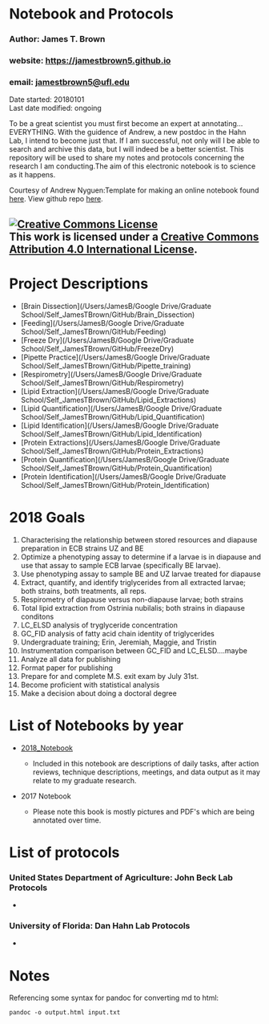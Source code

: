 # Notebook and Protocols 
### Author: James T. Brown    
### website: https://jamestbrown5.github.io    
### email: jamestbrown5@ufl.edu   
Date started: 20180101    
Last date modified: ongoing    

To be a great scientist you must first become an expert at annotating…EVERYTHING. With the guidence of Andrew, a new postdoc in the Hahn Lab, I intend to become just that. If I am successful, not only will I be able to search and archive this data, but I will indeed be a better scientist. This repository will be used to share my notes and protocols concerning the research I am conducting.The aim of this electronic notebook is to science as it happens. 

Courtesy of Andrew Nyguen:Template for making an online notebook found [here](https://github.com/adnguyen/Notebooks_and_Protocols/blob/master/Online_notebook_template.md). View github repo [here](https://github.com/adnguyen/Notebooks_and_Protocols).

<a rel="license" href="http://creativecommons.org/licenses/by/4.0/"><img alt="Creative Commons License" style="border-width:0" src="https://i.creativecommons.org/l/by/4.0/88x31.png" /></a><br />This work is licensed under a <a rel="license" href="http://creativecommons.org/licenses/by/4.0/">Creative Commons Attribution 4.0 International License</a>.
------

# Project Descriptions

- [Brain Dissection](/Users/JamesB/Google Drive/Graduate School/Self_JamesTBrown/GitHub/Brain_Dissection)
- [Feeding](/Users/JamesB/Google Drive/Graduate School/Self_JamesTBrown/GitHub/Feeding)
- [Freeze Dry](/Users/JamesB/Google Drive/Graduate School/Self_JamesTBrown/GitHub/FreezeDry)
- [Pipette Practice](/Users/JamesB/Google Drive/Graduate School/Self_JamesTBrown/GitHub/Pipette_training)
- [Respirometry](/Users/JamesB/Google Drive/Graduate School/Self_JamesTBrown/GitHub/Respirometry)
- [Lipid Extraction](/Users/JamesB/Google Drive/Graduate School/Self_JamesTBrown/GitHub/Lipid_Extractions)
- [Lipid Quantification](/Users/JamesB/Google Drive/Graduate School/Self_JamesTBrown/GitHub/Lipid_Quantification)
- [Lipid Identification](/Users/JamesB/Google Drive/Graduate School/Self_JamesTBrown/GitHub/Lipid_Identification)
- [Protein Extractions](/Users/JamesB/Google Drive/Graduate School/Self_JamesTBrown/GitHub/Protein_Extractions)
- [Protein Quantification](/Users/JamesB/Google Drive/Graduate School/Self_JamesTBrown/GitHub/Protein_Quantification)
- [Protein Identification](/Users/JamesB/Google Drive/Graduate School/Self_JamesTBrown/GitHub/Protein_Identification)

# 2018 Goals

1. Characterising the relationship between stored resources and diapause preparation in ECB strains UZ and BE
2. Optimize a phenotyping assay to determine if a larvae is in diapause and use that assay to sample ECB larvae (specifically BE larvae).
3. Use phenotyping assay to sample BE and UZ larvae treated for diapause
4. Extract, quantify, and identify triglycerides from all extracted larvae; both strains, both treatments, all reps.
5. Respirometry of diapause versus non-diapause larvae; both strains
6. Total lipid extraction from Ostrinia nubilalis; both strains in diapause conditons
7. LC_ELSD analysis of tryglyceride concentration
8. GC_FID analysis of fatty acid chain identity of triglycerides
9. Undergraduate training; Erin, Jeremiah, Maggie, and Tristin
10. Instrumentation comparison between GC_FID and LC_ELSD....maybe
11. Analyze all data for publishing
12. Format paper for publishing
13. Prepare for and complete M.S. exit exam by July 31st.
14. Become proficient with statistical analysis
15. Make a decision about doing a doctoral degree



# List of Notebooks by year    

* [2018_Notebook](https://github.com/jamestbrown5/Notebook_Protocols/blob/master/2018_Notebook.md)
  * Included in this notebook are descriptions of daily tasks, after action reviews, technique descriptions, meetings, and data output as it may relate to my graduate research.
* 2017 Notebook

  * Please note this book is mostly pictures and PDF's which are being annotated over time.


# List of protocols

### United States Department of Agriculture: John Beck Lab Protocols  

* ​

### University of Florida: Dan Hahn Lab Protocols 

*  ​

# Notes 

Referencing some syntax for pandoc for converting md to html:

```
pandoc -o output.html input.txt
```
